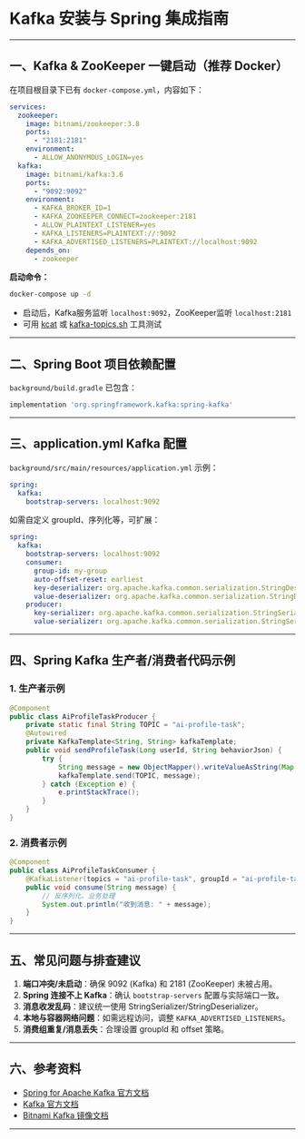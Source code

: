 # Kafka 安装与 Spring 集成指南

---

## 一、Kafka & ZooKeeper 一键启动（推荐 Docker）

在项目根目录下已有 `docker-compose.yml`，内容如下：

```yaml
services:
  zookeeper:
    image: bitnami/zookeeper:3.8
    ports:
      - "2181:2181"
    environment:
      - ALLOW_ANONYMOUS_LOGIN=yes
  kafka:
    image: bitnami/kafka:3.6
    ports:
      - "9092:9092"
    environment:
      - KAFKA_BROKER_ID=1
      - KAFKA_ZOOKEEPER_CONNECT=zookeeper:2181
      - ALLOW_PLAINTEXT_LISTENER=yes
      - KAFKA_LISTENERS=PLAINTEXT://:9092
      - KAFKA_ADVERTISED_LISTENERS=PLAINTEXT://localhost:9092
    depends_on:
      - zookeeper
```

**启动命令：**
```sh
docker-compose up -d
```

- 启动后，Kafka服务监听 `localhost:9092`，ZooKeeper监听 `localhost:2181`
- 可用 [kcat](https://github.com/edenhill/kcat) 或 [kafka-topics.sh](https://kafka.apache.org/quickstart) 工具测试

---

## 二、Spring Boot 项目依赖配置

`background/build.gradle` 已包含：
```groovy
implementation 'org.springframework.kafka:spring-kafka'
```

---

## 三、application.yml Kafka 配置

`background/src/main/resources/application.yml` 示例：
```yaml
spring:
  kafka:
    bootstrap-servers: localhost:9092
```

如需自定义 groupId、序列化等，可扩展：
```yaml
spring:
  kafka:
    bootstrap-servers: localhost:9092
    consumer:
      group-id: my-group
      auto-offset-reset: earliest
      key-deserializer: org.apache.kafka.common.serialization.StringDeserializer
      value-deserializer: org.apache.kafka.common.serialization.StringDeserializer
    producer:
      key-serializer: org.apache.kafka.common.serialization.StringSerializer
      value-serializer: org.apache.kafka.common.serialization.StringSerializer
```

---

## 四、Spring Kafka 生产者/消费者代码示例

### 1. 生产者示例
```java
@Component
public class AiProfileTaskProducer {
    private static final String TOPIC = "ai-profile-task";
    @Autowired
    private KafkaTemplate<String, String> kafkaTemplate;
    public void sendProfileTask(Long userId, String behaviorJson) {
        try {
            String message = new ObjectMapper().writeValueAsString(Map.of("userId", userId, "behaviorJson", behaviorJson));
            kafkaTemplate.send(TOPIC, message);
        } catch (Exception e) {
            e.printStackTrace();
        }
    }
}
```

### 2. 消费者示例
```java
@Component
public class AiProfileTaskConsumer {
    @KafkaListener(topics = "ai-profile-task", groupId = "ai-profile-task-group")
    public void consume(String message) {
        // 反序列化、业务处理
        System.out.println("收到消息: " + message);
    }
}
```

---

## 五、常见问题与排查建议

1. **端口冲突/未启动**：确保 9092 (Kafka) 和 2181 (ZooKeeper) 未被占用。
2. **Spring 连接不上 Kafka**：确认 `bootstrap-servers` 配置与实际端口一致。
3. **消息收发乱码**：建议统一使用 StringSerializer/StringDeserializer。
4. **本地与容器网络问题**：如需远程访问，调整 `KAFKA_ADVERTISED_LISTENERS`。
5. **消费组重复/消息丢失**：合理设置 groupId 和 offset 策略。

---

## 六、参考资料
- [Spring for Apache Kafka 官方文档](https://docs.spring.io/spring-kafka/docs/current/reference/html/)
- [Kafka 官方文档](https://kafka.apache.org/documentation/)
- [Bitnami Kafka 镜像文档](https://hub.docker.com/r/bitnami/kafka)

---
